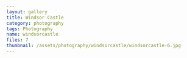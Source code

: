 ```yaml
---
layout: gallery
title: Windsor Castle
category: photography
tags: Photography
name: windsorcastle
files: 7
thumbnail: /assets/photography/windsorcastle/windsorcastle-6.jpg
---
```

